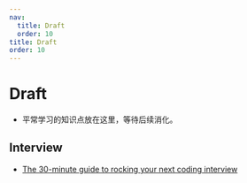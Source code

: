 ```yaml
---
nav:
  title: Draft
  order: 10
title: Draft
order: 10
---
```


# Draft

- 平常学习的知识点放在这里，等待后续消化。

## Interview

- [The 30-minute guide to rocking your next coding interview](https://medium.com/free-code-camp/coding-interviews-for-dummies-5e048933b82b)

